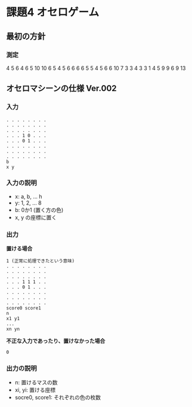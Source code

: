 # 課題4  オセロゲーム

## 最初の方針

### 測定
4 5 6 4 6 5 10 10 6 5 4 5 6 6 6 6 5 5 4 5 6 6 10 7 3 3 4 3 3 1
4 5 9 9 6 9 13 


## オセロマシーンの仕様 Ver.002

### 入力
```
. . . . . . . .
. . . . . . . .
. . . . . . . .
. . . 1 0 . . .
. . . 0 1 . . .
. . . . . . . .
. . . . . . . .
. . . . . . . .
b
x y
```
### 入力の説明
- x: a, b, ... h
- y: 1, 2, ... 8
- b: 0か1 (置く方の色)
- x, y の座標に置く

### 出力
**置ける場合**
```
1 (正常に処理できたという意味)
. . . . . . . .
. . . . . . . .
. . . . . . . .
. . . 1 1 1 . .
. . . 0 1 . . .
. . . . . . . .
. . . . . . . .
. . . . . . . .
score0 score1
n
x1 y1
...
xn yn
```
**不正な入力であったり、置けなかった場合**
```
0
```

### 出力の説明
- n: 置けるマスの数
- xi, yi: 置ける座標
- socre0, score1: それぞれの色の枚数